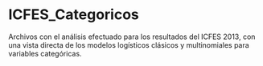 # ICFES_Categoricos
Archivos con el análisis efectuado para los resultados del ICFES 2013, con una vista directa de los modelos logísticos clásicos y multinomiales para variables categóricas. 
